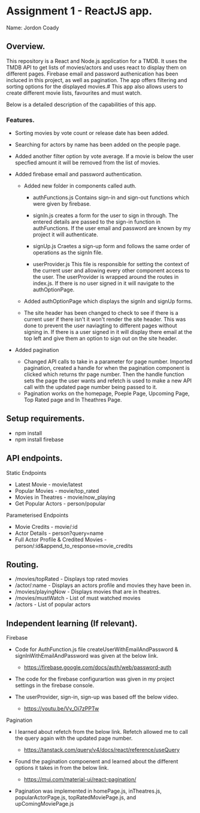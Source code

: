 # Assignment 1 - ReactJS app.

Name: Jordon Coady

## Overview.
This repository is a React and Node.js application for a TMDB. It uses the TMDB API to get lists of movies/actors 
and uses react to display them on different pages. Firebase email and password authenication has been incluced 
in this project, as well as pagination. The app offers filtering and sorting options for the displayed movies.#
This app also allows users to create different movie lists, favourites and must watch. 

Below is a detailed description of the capabilities of this app.

### Features.
+ Sorting movies by vote count or release date has been added.

+ Searching for actors by name has been added on the people page.

+ Added another filter option by vote average. If a movie is below the user 
  specfied amount it will be removed from the list of movies.

+ Added firebase email and password authentication. 
  - Added new folder in components called auth.
    - authFunctions.js
      Contains sign-in and sign-out functions which were given by firebase.

    - signIn.js
      creates a form for the user to sign in through. The entered details are passed to the 
      sign-in function in authFunctions. If the user email and password are known by my project it will authenticate.

    - signUp.js
      Craetes a sign-up form and follows the same order of operations as the signIn file.

    - userProvider.js
      This file is responsible for setting the context of the current user and allowing every other component access to the user.
      The userProvider is wrapped around the routes in index.js. If there is no user signed in it will navigate to the authOptionPage.
  
  - Added authOptionPage which displays the signIn and signUp forms.
  - The site header has been changed to check to see if there is a current user if there isn't it won't render the 
    site header. This was done to prevent the user naviagting to different pages without signing in. If there is a 
    user signed in it will display there email at the top left and give them an option to sign out on the site header.

+ Added pagination
  - Changed API calls to take in a parameter for page number. Imported pagination,
    created a handle for when the pagination component is clicked which returns thr page number.
    Then the handle function sets the page the user wants and refetch is used to make a new API call with 
    the updated page number being passed to it.
  - Pagination works on the homepage, Poeple Page, Upcoming Page, Top Rated page and In Theathres Page.

## Setup requirements.
- npm install
- npm install firebase

## API endpoints.
Static Endpoints
+ Latest Movie - movie/latest
+ Popular Movies - movie/top_rated
+ Movies in Theatres - movie/now_playing
+ Get Popular Actors - person/popular

Parameterised Endpoints
+ Movie Credits - movie/:id
+ Actor Details - person?query=name
+ Full Actor Profile & Credited Movies - person/:id&append_to_response=movie_credits

## Routing.
+ /movies/topRated - Displays top rated movies
+ /actor/:name - Displays an actors profile and movies they have been in.
+ /movies/playingNow - Displays movies that are in theatres.
+ /movies/mustWatch - List of must watched movies
+ /actors - List of popular actors

## Independent learning (If relevant).
Firebase
+ Code for AuthFunction.js file createUserWithEmailAndPassword & signInWithEmailAndPassword was given at the below link.
  - https://firebase.google.com/docs/auth/web/password-auth

+ The code for the firebase configurartion was given in my project settings in the firebase console.

+ The userProvider, sign-in, sign-up was based off the below video.
  - https://youtu.be/Vv_Oi7zPPTw

Pagination 
+ I learned about refetch from the below link. Refetch allowed me to call the query again with the updated page number. 
  - https://tanstack.com/query/v4/docs/react/reference/useQuery

+ Found the pagination compoenent and learned about the different options it takes in from the below link.
  - https://mui.com/material-ui/react-pagination/

+ Pagination was implemented in homePage.js, inTheatres.js, popularActorPage.js, topRatedMoviePage.js, and upComingMoviePage.js